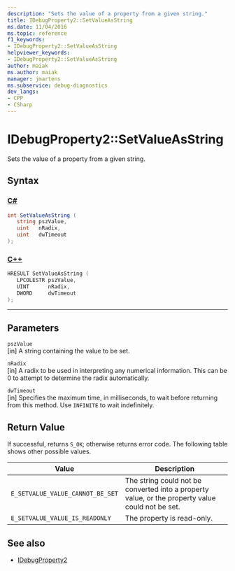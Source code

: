 ```yaml
---
description: "Sets the value of a property from a given string."
title: IDebugProperty2::SetValueAsString
ms.date: 11/04/2016
ms.topic: reference
f1_keywords:
- IDebugProperty2::SetValueAsString
helpviewer_keywords:
- IDebugProperty2::SetValueAsString
author: maiak
ms.author: maiak
manager: jmartens
ms.subservice: debug-diagnostics
dev_langs:
- CPP
- CSharp
---
```

# IDebugProperty2::SetValueAsString

Sets the value of a property from a given string.

## Syntax

### [C#](#tab/csharp)
```csharp
int SetValueAsString ( 
   string pszValue,
   uint   nRadix,
   uint   dwTimeout
);
```
### [C++](#tab/cpp)
```cpp
HRESULT SetValueAsString ( 
   LPCOLESTR pszValue,
   UINT      nRadix,
   DWORD     dwTimeout
);
```
---

## Parameters
`pszValue`\
[in] A string containing the value to be set.

`nRadix`\
[in] A radix to be used in interpreting any numerical information. This can be 0 to attempt to determine the radix automatically.

`dwTimeout`\
[in] Specifies the maximum time, in milliseconds, to wait before returning from this method. Use `INFINITE` to wait indefinitely.

## Return Value
 If successful, returns `S_OK`; otherwise returns error code. The following table shows other possible values.

|Value|Description|
|-----------|-----------------|
|`E_SETVALUE_VALUE_CANNOT_BE_SET`|The string could not be converted into a property value, or the property value could not be set.|
|`E_SETVALUE_VALUE_IS_READONLY`|The property is read-only.|

## See also
- [IDebugProperty2](../../../extensibility/debugger/reference/idebugproperty2.md)
